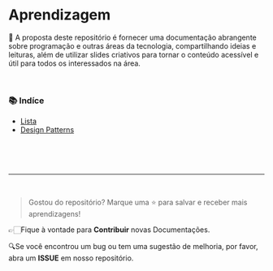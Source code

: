 # Aprendizagem
📖 A proposta deste repositório é fornecer uma documentação abrangente sobre programação e outras áreas da tecnologia, compartilhando ideias e leituras, além de utilizar slides criativos para tornar o conteúdo acessível e útil para todos os interessados na área.

<br>

### **📚 Indíce**<br>
* [Lista](https://github.com/vannella/Aprendizagem/blob/main/Indices/Lista/Tipo1/Leitura.C.md)<br>
* [Design Patterns](https://github.com/vannella/Aprendizagem/blob/main/Indices/Design%20Patterns.md)<br>

<br>
<br>
<br>

---

<br>

> Gostou do repositório? Marque uma ⭐ para salvar e receber mais aprendizagens!

👉🏻Fique à vontade para **Contribuir** novas Documentações.<br>

🔍Se você encontrou um bug ou tem uma sugestão de melhoria, por favor, abra um **ISSUE** em nosso repositório. 


